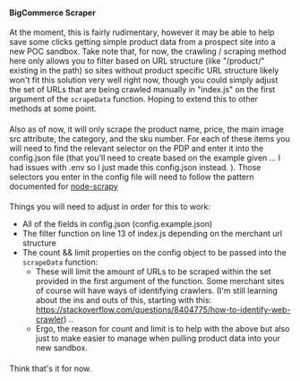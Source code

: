 #### BigCommerce Scraper

At the moment, this is fairly rudimentary, however it may be able to help save some clicks getting simple product data from a prospect site into a new POC sandbox. Take note that, for now, the crawling / scraping method here only allows you to filter based on URL structure (like "/product/" existing in the path) so sites without product specific URL structure likely won't fit this solution very well right now, though you could simply adjust the set of URLs that are being crawled manually in "index.js" on the first argument of the `scrapeData` function. Hoping to extend this to other methods at some point.

####
Also as of now, it will only scrape the product name, price, the main image src attribute, the category, and the sku number. For each of these items you will need to find the relevant selector on the PDP and enter it into the config.json file (that you'll need to create based on the example given ... I had issues with .env so I just made this config.json instead. ). Those selectors you enter in the config file will need to follow the pattern documented for [node-scrapy](https://www.npmjs.com/package/node-scrapy)

####
Things you will need to adjust in order for this to work:
- All of the fields in config.json (config.example.json)
- The filter function on line 13 of index.js depending on the merchant url structure
- The count && limit properties on the config object to be passed into the `scrapeData` function:
    - These will limit the amount of URLs to be scraped within the set provided in the first argument of the function. Some merchant sites of course will have ways of identifying crawlers. (I'm still learning about the ins and outs of this, starting with this: https://stackoverflow.com/questions/8404775/how-to-identify-web-crawler) .. 
    - Ergo, the reason for count and limit is to help with the above but also just to make easier to manage when pulling product data into your new sandbox.

####
Think that's it for now.